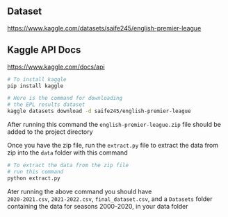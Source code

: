 ## Dataset

https://www.kaggle.com/datasets/saife245/english-premier-league

## Kaggle API Docs

https://www.kaggle.com/docs/api

```bash
# To install kaggle
pip install kaggle
```

```bash
# Here is the command for downloading
# the EPL results dataset
kaggle datasets download -d saife245/english-premier-league
```

After running this command the `english-premier-league.zip` file should be added to the project directory

Once you have the zip file, run the `extract.py` file to extract the data from zip into the `data` folder with this command

```bash
# To extract the data from the zip file
# run this command
python extract.py
```

Ater running the above command you should have <br>`2020-2021.csv`,
`2021-2022.csv`,
`final_dataset.csv`, 
and a `Datasets` folder containing the data for seasons 2000-2020, in your data folder
